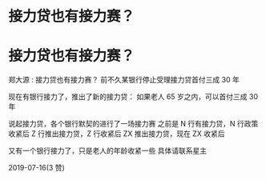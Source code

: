 # 接力贷也有接力赛？

# 接力贷也有接力赛？

郑大源 : 接力贷也有接力赛？ 前不久某银行停止受理接力贷首付三成 30 年

现在有银行接力了，推出了新的接力贷： 如果老人 65 岁之内，可以首付三成 30 年

说起接力贷，各个银行默契的进行了一场接力赛 之前是 N 行有接力贷，N 行政策收紧后 Z 行推出接力贷，Z 行收紧后 ZX 推出接力贷，现在 ZX 收紧后

又有一个银行接力了，只是老人的年龄收紧一些 具体请联系星主

2019-07-16(3 赞)